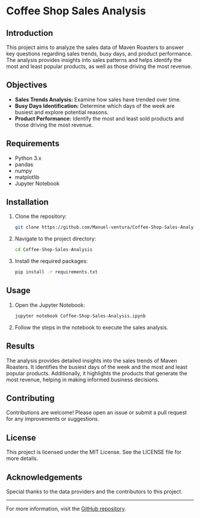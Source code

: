 # Coffee Shop Sales Analysis

## Introduction

This project aims to analyze the sales data of Maven Roasters to answer key questions regarding sales trends, busy days, and product performance. The analysis provides insights into sales patterns and helps identify the most and least popular products, as well as those driving the most revenue.

## Objectives

- **Sales Trends Analysis:** Examine how sales have trended over time.
- **Busy Days Identification:** Determine which days of the week are busiest and explore potential reasons.
- **Product Performance:** Identify the most and least sold products and those driving the most revenue.

## Requirements

- Python 3.x
- pandas
- numpy
- matplotlib
- Jupyter Notebook

## Installation

1. Clone the repository:
   ```bash
   git clone https://github.com/Manuel-ventura/Coffee-Shop-Sales-Analysis.git
   ```

2. Navigate to the project directory:
   ```bash
   cd Coffee-Shop-Sales-Analysis
   ```

3. Install the required packages:
   ```bash
   pip install -r requirements.txt
   ```

## Usage

1. Open the Jupyter Notebook:
   ```bash
   jupyter notebook Coffee-Shop-Sales-Analysis.ipynb
   ```

2. Follow the steps in the notebook to execute the sales analysis.

## Results

The analysis provides detailed insights into the sales trends of Maven Roasters. It identifies the busiest days of the week and the most and least popular products. Additionally, it highlights the products that generate the most revenue, helping in making informed business decisions.

## Contributing

Contributions are welcome! Please open an issue or submit a pull request for any improvements or suggestions.

## License

This project is licensed under the MIT License. See the LICENSE file for more details.

## Acknowledgements

Special thanks to the data providers and the contributors to this project.

---

For more information, visit the [GitHub repository](https://github.com/Manuel-ventura/Coffee-Shop-Sales-Analysis).
